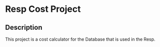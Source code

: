 # Resp Cost Project

## Description

This project is a cost calculator for the Database that is used in the Resp.

